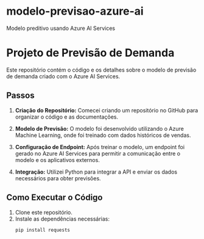 # modelo-previsao-azure-ai
Modelo preditivo usando Azure AI Services
# Projeto de Previsão de Demanda

Este repositório contém o código e os detalhes sobre o modelo de previsão de demanda criado com o Azure AI Services.

## Passos

1. **Criação do Repositório:** Comecei criando um repositório no GitHub para organizar o código e as documentações.
   
2. **Modelo de Previsão:** O modelo foi desenvolvido utilizando o Azure Machine Learning, onde foi treinado com dados históricos de vendas.
   
3. **Configuração de Endpoint:** Após treinar o modelo, um endpoint foi gerado no Azure AI Services para permitir a comunicação entre o modelo e os aplicativos externos.

4. **Integração:** Utilizei Python para integrar a API e enviar os dados necessários para obter previsões.

## Como Executar o Código
1. Clone este repositório.
2. Instale as dependências necessárias:
   ```bash
   pip install requests
